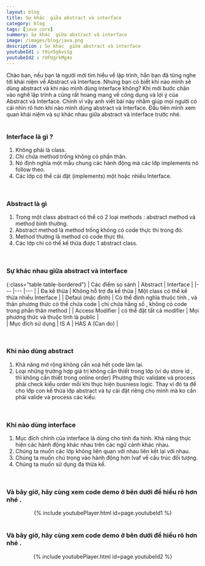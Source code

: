 ```yaml
---
layout: blog
title: Sự khác  giữa abstract và interface
category: blog
tags: [java core]
summery: Sự khác  giữa abstract và interface 
image: /images/blog/java.png
description : Sự khác  giữa abstract và interface 
youtubeId1 : t9in5g6vsSg
youtubeId2 : rUFUgrkMg4o
---
```


Chào bạn, nếu bạn là người mới tìm hiểu về lập trình, hẳn bạn đã từng nghe tới khái niệm về Abstract và Interface.
Nhưng bạn có biết khi nào mình sẽ dùng abstract và khi nào mình dùng interface không? Khi mới bước chân vào 
nghề lập trình a cũng rất hoang mang về công dụng và lợi ý của Abstract và Interface. Chính vì vậy anh
viết bài này nhằm giúp mọi người có cái nhìn rõ hơn khi nào mình dùng abstract và Interface.
Đầu tiên mình xem quan khái niệm và sự khác nhau giữa abstract và interface trước nhé.
<br><br>

### Interface là gì ?

1. Không phải là class.
2. Chỉ chứa method trống không có phần thân.
3. Nó định nghĩa một mẫu chung các hành động mà các lớp implements nó follow theo.
4. Các lớp có thể cài đặt (implements) một hoặc nhiều Interface.
<br>

### Abstract là gì

1. Trong một class abstract có thể có 2 loại methods : abstract method và method bình thường.
2. Abstract method là method trống không có code thực thi trong đó.
3. Method thường là method có code thực thi. 
4. Các lớp chỉ có thể kế thừa được 1 abstract class.
<br>

### Sự khác nhau giữa abstract và interface

 {:class="table table-bordered"}
 |  Các điểm so sánh  	|  Abstract	                    |   Interface	                                  | 
 |---	                |---	                        |---	     	                                  |
 |   Đa kế thừa 	    | Không hỗ trợ đa kế thừa	    | Một class có thể kế thừa nhiều Interface        |
 |   Defaul (mặc định) 	| Có thể định nghĩa thuộc tính , và thân phương thức có thể chứa code 	    | chỉ chứa hằng số , không có code trong phần thân method | 
 |   Access Modifier	                |   có thể đặt tất cả modifier	    |   Mọi phương thức và thuộc tính là  public	        |  
 |   Mục đích sử dụng                   |     IS  A    |    HAS A (Can do)    |

<br>
 
### Khi nào dùng abstract

1. Khả năng mở rộng không cần xoá hết code làm lại.
2. Loại những trường hợp giá trị không cần thiết trong lớp (ví dụ store id , thì không cần thiết trong online order)
Phương thức validate và process phải check kiểu order mỗi khi thực hiện busniess logic. 
Thay vì đó ta để cho lớp con kế thừa lớp abstract và tự cài đặt riêng cho mình mà ko cần phải valide và process các kiểu.
<br>

### Khi nào dùng interface

1. Mục đích chính của interface là dùng cho tính đa hình. Khả năng thực hiện các hành động khác nhau trên các ngữ cảnh khác nhau.
2. Chúng ta muốn các lớp không liên quan với nhau liên kết lại với nhau.
3. Chúng ta muốn chú trọng vào hành động hơn lvaf về cấu trúc đối tượng.
4. Chúng ta muốn sử dụng đa thừa kế. 
<br>

### Và bây giờ, hãy cùng xem code demo ở bên dưới để hiểu rõ hơn nhé . 

<center>
{% include youtubePlayer.html id=page.youtubeId1 %}
</center>
<br>

### Và bây giờ, hãy cùng xem code demo ở bên dưới để hiểu rõ hơn nhé . 

<center>
{% include youtubePlayer.html id=page.youtubeId2 %}
</center>